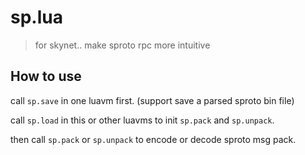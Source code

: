 sp.lua
======

> for skynet.. make sproto rpc more intuitive

How to use
----------

call `sp.save` in one luavm first. (support save a parsed sproto bin file)

call `sp.load` in this or other luavms to init `sp.pack` and `sp.unpack`.

then call `sp.pack` or `sp.unpack` to encode or decode sproto msg pack.
